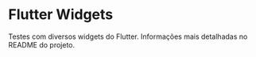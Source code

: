 # Flutter Widgets

Testes com diversos widgets do Flutter.
Informações mais detalhadas no README do projeto.
